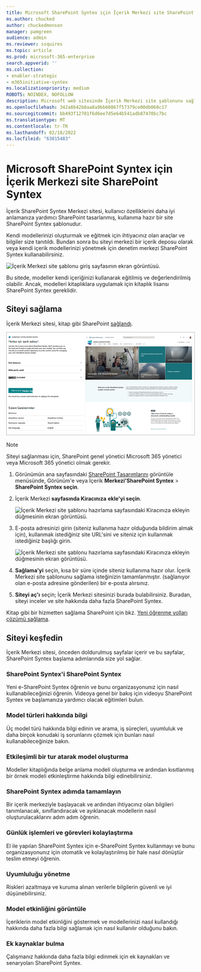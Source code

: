 ```yaml
---
title: Microsoft SharePoint Syntex için İçerik Merkezi site SharePoint Syntex
ms.author: chucked
author: chuckedmonson
manager: pamgreen
audience: admin
ms.reviewer: ssquires
ms.topic: article
ms.prod: microsoft-365-enterprise
search.appverid: ''
ms.collection:
- enabler-strategic
- m365initiative-syntex
ms.localizationpriority: medium
ROBOTS: NOINDEX, NOFOLLOW
description: Microsoft web sitesinde İçerik Merkezi site şablonunu sağlamayı ve kullanmayı SharePoint Syntex.
ms.openlocfilehash: 342a8b42b8aa8a9bb60867f57379ce00db068c17
ms.sourcegitcommit: bb493f12701f6d6ee7d5e64b541adb87470bc7bc
ms.translationtype: MT
ms.contentlocale: tr-TR
ms.lasthandoff: 02/18/2022
ms.locfileid: "63015483"
---
```

# <a name="use-the-content-center-site-template-for-microsoft-sharepoint-syntex"></a>Microsoft SharePoint Syntex için İçerik Merkezi site SharePoint Syntex

İçerik SharePoint Syntex Merkezi sitesi, kullanıcı özelliklerini daha iyi anlamanıza yardımcı SharePoint tasarlanmış, kullanıma hazır bir site SharePoint Syntex şablonudur.

Kendi modellerinizi oluşturmak ve eğitmek için ihtiyacınız olan araçlar ve bilgiler size tanıtıldı. Bundan sonra bu siteyi merkezi bir içerik deposu olarak veya kendi içerik modellerinizi yönetmek için denetim merkezi SharePoint Syntex kullanabilirsiniz.

![İçerik Merkezi site şablonu giriş sayfasının ekran görüntüsü.](../media/content-understanding/content-center-site-home-page.png)

Bu sitede, modeller kendi içeriğinizi kullanarak eğitilmiş ve değerlendirilmiş olabilir. Ancak, modelleri kitaplıklara uygulamak için kitaplık lisansı SharePoint Syntex gereklidir.  

## <a name="provision-the-site"></a>Siteyi sağlama

İçerik Merkezi sitesi, kitap gibi SharePoint [sağlandı](https://lookbook.microsoft.com/).

![İçerik Merkezi site şablonu hazırlama sayfasının ekran görüntüsü.](../media/content-understanding/content-center-site-provisioning-page.png)

> [!NOTE]
> Siteyi sağlanması için, SharePoint genel yönetici Microsoft 365 yönetici veya Microsoft 365 yönetici olmak gerekir.

1. Görünümün ana sayfasındaki [SharePoint Tasarımlarını](https://lookbook.microsoft.com/) görüntüle menüsünde, Görünüm'e veya  İçerik **Merkezi'SharePoint Syntex** >  **SharePoint Syntex seçin**.

2. İçerik Merkezi **sayfasında Kiracınıza** **ekle'yi seçin**.

    ![İçerik Merkezi site şablonu hazırlama sayfasındaki Kiracınıza ekleyin düğmesinin ekran görüntüsü.](../media/content-understanding/content-center-site-add-to-your-tenant.png)

3. E-posta adresinizi girin (siteniz kullanıma hazır olduğunda bildirim almak için), kullanmak istediğiniz site URL'sini ve siteniz için kullanmak istediğiniz başlığı girin. 

    ![İçerik Merkezi site şablonu hazırlama sayfasındaki Kiracınıza ekleyin düğmesinin ekran görüntüsü.](../media/content-understanding/content-center-email-and-url.png)

4. **Sağlama'yi** seçin, kısa bir süre içinde siteniz kullanıma hazır olur. İçerik Merkezi site şablonunu sağlama isteğinizin tamamlanmıştır. (sağlanıyor olan e-posta adresine gönderilen) bir e-posta alırsınız.

5. **Siteyi aç'ı** seçin; İçerik Merkezi sitesinizi burada bulabilirsiniz. Buradan, siteyi inceler ve site hakkında daha fazla SharePoint Syntex. 

Kitap gibi bir hizmetten sağlama SharePoint için bkz. [Yeni öğrenme yolları çözümü sağlama](/office365/customlearning/custom_provision).

## <a name="explore-the-site"></a>Siteyi keşfedin

İçerik Merkezi sitesi, önceden doldurulmuş sayfalar içerir ve bu sayfalar, SharePoint Syntex başlama adımlarında size yol sağlar. 

### <a name="get-started-with-sharepoint-syntex"></a>SharePoint Syntex'i SharePoint Syntex

Yeni e-SharePoint Syntex öğrenin ve bunu organizasyonunız için nasıl kullanabileceğinizi öğrenin. Videoya genel bir bakış için videoyu SharePoint Syntex ve başlamanıza yardımcı olacak eğitimleri bulun.

### <a name="learn-about-model-types"></a>Model türleri hakkında bilgi

Üç model türü hakkında bilgi edinin ve arama, iş süreçleri, uyumluluk ve daha birçok konudaki iş sorunlarını çözmek için bunları nasıl kullanabileceğinize bakın.

### <a name="take-an-interactive-tour-to-create-a-model"></a>Etkileşimli bir tur atarak model oluşturma

Modeller kitaplığında belge anlama modeli oluşturma ve ardından kısıtlanmış bir örnek modeli etkinleştirme hakkında bilgi edinebilirsiniz.

### <a name="sharepoint-syntex-in-six-simple-steps"></a>SharePoint Syntex adımda tamamlayın

Bir içerik merkeziyle başlayacak ve ardından ihtiyacınız olan bilgileri tanımlanacak, sınıflandıracak ve ayıklanacak modellerin nasıl oluşturulacaklarını adım adım öğrenin.

### <a name="streamline-everyday-processes-and-tasks"></a>Günlük işlemleri ve görevleri kolaylaştırma

El ile yapılan SharePoint Syntex için e-SharePoint Syntex kullanmayı ve bunu organizasyonunız için otomatik ve kolaylaştırılmış bir hale nasıl dönüştür teslim etmeyi öğrenin.

### <a name="manage-compliance"></a>Uyumluluğu yönetme

Riskleri azaltmaya ve kuruma alınan verilerle bilgilerin güvenli ve iyi düşünebilirsiniz.

### <a name="view-model-activity"></a>Model etkinliğini görüntüle

İçeriklerin model etkinliğini göstermek ve modellerinizi nasıl kullandığı hakkında daha fazla bilgi sağlamak için nasıl kullanılır olduğunu bakın.

### <a name="find-additional-resources"></a>Ek kaynaklar bulma

Çalışmanız hakkında daha fazla bilgi edinmek için ek kaynakları ve senaryoları SharePoint Syntex.


